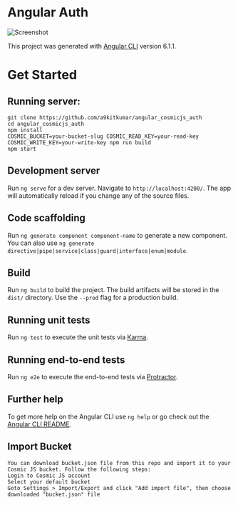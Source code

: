 # Angular Auth

![Screenshot](https://cosmic-s3.imgix.net/ee2730a0-0e02-11e9-8f8f-dd1c79ca06a8-ng-Cosmic-JS-auth-HOme.png)

This project was generated with [Angular CLI](https://github.com/angular/angular-cli) version 6.1.1.

# Get Started

## Running server:

```
git clone https://github.com/a9kitkumar/angular_cosmicjs_auth
cd angular_cosmicjs_auth
npm install
COSMIC_BUCKET=your-bucket-slug COSMIC_READ_KEY=your-read-key COSMIC_WRITE_KEY=your-write-key npm run build
npm start
```

## Development server

Run `ng serve` for a dev server. Navigate to `http://localhost:4200/`. The app will automatically reload if you change any of the source files.

## Code scaffolding

Run `ng generate component component-name` to generate a new component. You can also use `ng generate directive|pipe|service|class|guard|interface|enum|module`.

## Build

Run `ng build` to build the project. The build artifacts will be stored in the `dist/` directory. Use the `--prod` flag for a production build.

## Running unit tests

Run `ng test` to execute the unit tests via [Karma](https://karma-runner.github.io).

## Running end-to-end tests

Run `ng e2e` to execute the end-to-end tests via [Protractor](http://www.protractortest.org/).

## Further help

To get more help on the Angular CLI use `ng help` or go check out the [Angular CLI README](https://github.com/angular/angular-cli/blob/master/README.md).

## Import Bucket
```
You can download bucket.json file from this repo and import it to your Cosmic JS bucket. Follow the following steps:
Login to Cosmic JS account
Select your default bucket
Goto Settings > Import/Export and click "Add import file", then choose downloaded "bucket.json" file

```

